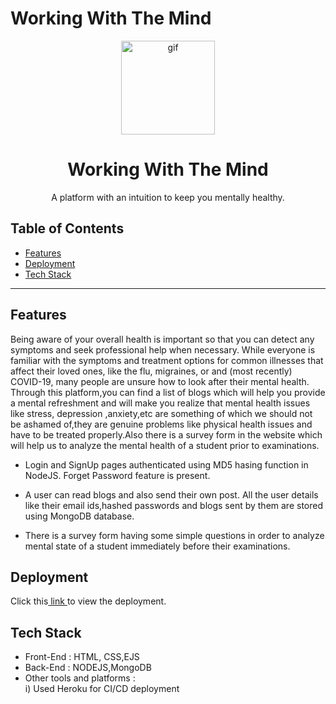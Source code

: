 # Working With The Mind
<p align="center">
 <img src="https://c.tenor.com/KsXqOHgxrGMAAAAi/adhd-brain.gif" alt="gif" height="150" width="150">  
</p>

 <h1 align="center"> Working With The Mind </h1>

<p align="center">A platform with an intuition to keep you mentally healthy.</p>
<p align="center">

 
## Table of Contents

- [Features](#features)
- [Deployment](#deployment)
- [Tech Stack](#tech-stack)


---
## Features
Being aware of your overall health is important so that you can detect any symptoms and seek professional help when necessary. While everyone is familiar  with the symptoms and treatment options for common illnesses that affect their loved ones, like the flu, migraines, or and (most recently) COVID-19, many people are unsure how to look after their mental health.
Through this platform,you can find a list of blogs which will help you provide a mental refreshment and will make you realize that mental health issues like stress, depression ,anxiety,etc are something of which we should not be ashamed of,they are genuine problems like physical health issues and have to be treated properly.Also there is a survey form in the website which will help us to analyze the mental health of a student prior to examinations.

- Login and SignUp pages authenticated using MD5 hasing function in NodeJS. Forget Password feature is present.

- A user can read blogs and also send their own post. All the user details like their email ids,hashed passwords and blogs sent by them are stored using MongoDB database.

- There is a survey form having some simple questions in order to analyze mental state of a student immediately before their examinations.


## Deployment
Click this<a href="https://afternoon-wildwood-98963.herokuapp.com/" > link </a>to view the deployment. 

## Tech Stack

- Front-End : 
HTML, CSS,EJS
- Back-End : 
NODEJS,MongoDB
- Other tools and platforms : <br>
i) Used Heroku for CI/CD deployment <br>

 

